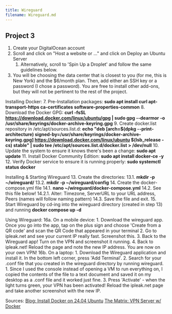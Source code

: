 ```yaml
---
title: Wireguard
filename: Wireguard.md
---
```


## Project 3

1. Create your DigitalOcean account
2. Scroll and click on "Host a website or ..." and click on Deploy an Ubuntu Server
	1. Alternatively, scroll to 'Spin Up a Droplet' and follow the same guidelines below.
3. You will be choosing the data center that is closest to you (for me, this is New York) and the $6/month plan. Then, add either an SSH key or a password (I chose a password). You are free to install other add-ons, but they will not be pertinent to the rest of the project.

Installing Docker:
7. Pre-Installation packages: **sudo apt install curl apt-transport-https ca-certificates software-properties-common**
8. Download the Docker GPG: **curl -fsSL https://download.docker.com/linux/ubuntu/gpg | sudo gpg --dearmor -o /usr/share/keyrings/docker-archive-keyring.gpg**
9. Create docker.list repository in /etc/apt/sources.list.d: **echo "deb [arch=$(dpkg --print-architecture) signed-by=/usr/share/keyrings/docker-archive-keyring.gpg] https://download.docker.com/linux/ubuntu $(lsb_release -cs) stable" | sudo tee /etc/apt/sources.list.d/docker.list > /dev/null**
10. Update the system to ensure it knows there's been a change: **sudo apt update**
11. Install Docker Community Edition: **sudo apt install docker-ce -y**
12. Verify Docker service to ensure it is running properly: **sudo systemctl status docker**

Installing & Starting Wireguard
13. Create the directories: 
	13.1. **mkdir -p ~/wireguard/**
	13.2. **mkdir -p ~/wireguard/config**
14. Create the docker-compose.yml file
	14.1. **nano ~/wireguard/docker-compose.yml**
	14.2. See this file below! 
		14.2.1. Alter: Timezone, ServerURL to your URL address, Peers (names will follow naming pattern)
	14.3. Save the file and exit.
15. Start Wireguard by cd-ing into the wireguard directory (created in step 13) and running **docker compose up -d**

Using Wireguard:
16a. On a mobile device:
	1. Download the wireguard app. Once you go into the app, tap on the plus sign and choose 'Create from a QR code' and scan the QR Code that appeared in your terminal
	2. Go to ipleak.net and see your current IP really fast. Screenshot this.
	3. Back to the Wireguard app! Turn on the VPN and screenshot it running.
	4. Back to ipleak.net! Reload the page and note the new IP address. You are now on your own VPN!
16b. On a laptop:
	1. Download the Wireguard application and install it. In the bottom left corner, press 'Add Terminal'. 
	2. Search for your .conf file that you created in the wireguard directory by running wireguard. 
		1. Since I used the console instead of opening a VM to run everything on, I copied the contents of the file to a text document and saved it on my desktop as a .conf file and it worked just fine.
	3. Press 'Activate' - when the light turns green, your VPN has been activated! Reload the ipleak.net page and take another screenshot with the new IP. 

Sources:
[Blog: Install Docker on 24.04 Ubuntu](https://www.cherryservers.com/blog/install-docker-ubuntu)
[The Matrix: VPN Server w/ Docker](https://thematrix.dev/setup-wireguard-vpn-server-with-docker/)
